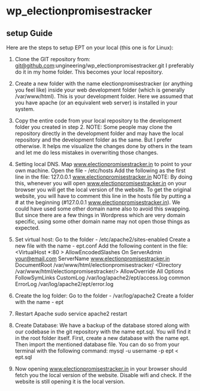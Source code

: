 # wp_electionpromisestracker

## setup Guide

Here are the steps to setup EPT on your local (this one is for Linux):

1. Clone the GIT repository from: git@github.com:ungineering/wp_electionpromisestracker.git
   I preferably do it in my home folder. This becomes your local repository.

2. Create a new folder with the name electionpromisestracker (or anything you feel like) inside your web development folder (which is generally /var/www/html). This is your development folder. Here we assumed that you have apache (or an equivalent web server) is installed in your system.

3. Copy the entire code from your local repository to the development folder you created in step 2.
   NOTE: Some people may clone the repository directly in the development folder and may have the local repository and the development folder as the same. But I prefer otherwise. It helps me visualize the changes done by others in the team and let me do less mistakes in overwriting those changes.

4. Setting local DNS. Map www.electionpromisestracker.in to point to your own machine. 
   Open the file - /etc/hosts
   Add the following as the first line in the file:
   127.0.0.1  www.electionpromisestracker.in
   NOTE: By doing this, whenever you will open www.electionpromisestracker.in on your browser you will get the local version of the website. To get the original website, you will have to comment this line in the hosts file by putting a # at the beginning (#127.0.0.1  www.electionpromisestracker.in). We could have used some other domain name also to avoid this swapping. But since there are a few things in Wordpress which are very domain specific, using some other domain name may not open those things as expected.

5. Set virtual host:
  Go to the folder - /etc/apache2/sites-enabled
  Create a new file with the name - ept.conf
  Add the following content in the file:
<VirtualHost *:80 >
    AllowEncodedSlashes On
    ServerAdmin your@email.com
    ServerName www.electionpromisestracker.in
    DocumentRoot /var/www/html/electionpromisestracker/
    <Directory /var/www/html/electionpromisestracker/>
        AllowOverride All
        Options FollowSymLinks
    </Directory>
    CustomLog /var/log/apache2/ept/access.log common
    ErrorLog /var/log/apache2/ept/error.log
</VirtualHost>

6. Create the log folder:
  Go to the folder - /var/log/apache2
  Create a folder with the name - ept

7. Restart Apache
  sudo service apache2 restart

8. Create Database:
  We have a backup of the database stored along with our codebase in the git repository with the name ept.sql. You will find it in the root folder itself.
  First, create a new database with the name ept.
  Then import the mentioned database file. You can do so from your terminal with the following command: 
  mysql -u username -p ept < ept.sql

9. Now opening www.electionpromisestracker.in in your browser should fetch you the local version of the website. Disable wifi and check. If the website is still opening it is the local version.
